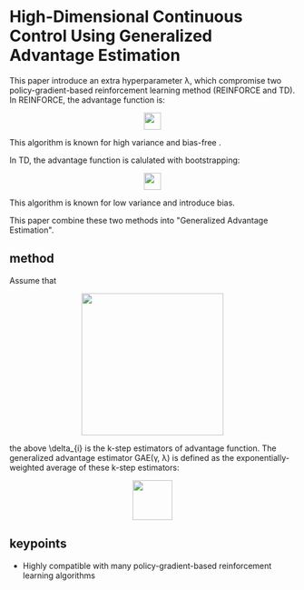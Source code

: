 # High-Dimensional Continuous Control Using Generalized Advantage Estimation

This paper introduce an extra hyperparameter λ, which compromise two policy-gradient-based reinforcement learning method 
(REINFORCE and TD). 
In REINFORCE, the advantage function is: 

<p align="center"><img src="https://i.imgur.com/nHW6kpj.png" height="30"/></p>

This algorithm is known for high variance and bias-free .

In TD, the advantage function is calulated with bootstrapping:  

<p align="center"><img src="https://i.imgur.com/lCtv0iL.png" height="30"/></p>

This algorithm is known for low variance and introduce bias.

This paper combine these two methods into "Generalized Advantage Estimation".

## method

Assume that 

<p align="center"><img src="https://i.imgur.com/asAzkPd.png" height="250"/></p>

the above \delta_{i} is the k-step estimators of advantage function. The generalized advantage estimator GAE(γ, λ) is defined as the exponentially-weighted average of these k-step estimators:

<p align="center"><img src="https://i.imgur.com/h6XlY0k.png" height="70"/></p>

## keypoints
- Highly compatible with many policy-gradient-based reinforcement learning algorithms


